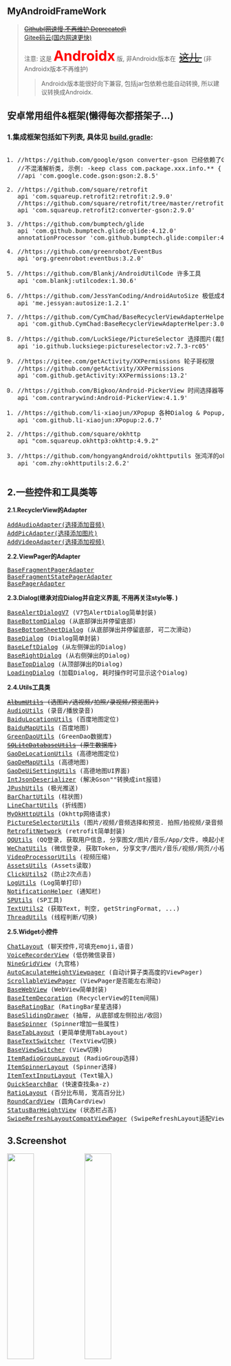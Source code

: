 ## MyAndroidFrameWork
> <a href="https://github.com/actor20170211030627/MyAndroidFrameWork"><s>Github(网速慢,不再维护 Deprecated)</s></a> <br/>
> <a href="https://gitee.com/actor20170211030627/MyAndroidFrameWork">Gitee码云(国内网速更快)</a>
>
> 注意: 这是 <font color='red' size='6'><b>Androidx</b></font> 版, 非Androidx版本在&nbsp;
> <a style="font-size:23px" href="./README-1.4.1.md"><s>这儿 </s></a>
> &nbsp;(非Androidx版本不再维护) <br/>
>
> > Androidx版本能很好向下兼容, 包括jar包依赖也能自动转换, 所以建议转换成Androidx.


## 安卓常用组件&框架(懒得每次都搭架子...)
### 1.集成框架包括如下列表, 具体见 <a href="library/build.gradle">build.gradle</a>:
<pre>
<ol><li>//https://github.com/google/gson converter-gson 已经依赖了Gson2.8.5
//不混淆解析类, 示例: -keep class com.package.xxx.info.** { *; }
//api 'com.google.code.gson:gson:2.8.5'
</li>
<li>//https://github.com/square/retrofit
api 'com.squareup.retrofit2:retrofit:2.9.0'
//https://github.com/square/retrofit/tree/master/retrofit-converters/gson
api 'com.squareup.retrofit2:converter-gson:2.9.0'
</li>
<li>//https://github.com/bumptech/glide
api 'com.github.bumptech.glide:glide:4.12.0'
annotationProcessor 'com.github.bumptech.glide:compiler:4.12.0'
</li>
<li>//https://github.com/greenrobot/EventBus
api 'org.greenrobot:eventbus:3.2.0'
</li>
<li>//https://github.com/Blankj/AndroidUtilCode 许多工具
api 'com.blankj:utilcodex:1.30.6'
</li>
<li>//https://github.com/JessYanCoding/AndroidAutoSize 极低成本的 Android 屏幕适配方案
api 'me.jessyan:autosize:1.2.1'
</li>
<li>//https://github.com/CymChad/BaseRecyclerViewAdapterHelper
api 'com.github.CymChad:BaseRecyclerViewAdapterHelper:3.0.7'
</li>
<li>//https://github.com/LuckSiege/PictureSelector 选择图片(裁剪,压缩)、视频、音频
api 'io.github.lucksiege:pictureselector:v2.7.3-rc05'
</li>
<li>//https://gitee.com/getActivity/XXPermissions 轮子哥权限
//https://github.com/getActivity/XXPermissions
api 'com.github.getActivity:XXPermissions:13.2'
</li>
<li>//https://github.com/Bigkoo/Android-PickerView 时间选择器等等等
api 'com.contrarywind:Android-PickerView:4.1.9'
</li>
<li>//https://github.com/li-xiaojun/XPopup 各种Dialog & Popup, compileSdkVersion 29
api 'com.github.li-xiaojun:XPopup:2.6.7'
</li>
<li>//https://github.com/square/okhttp
api "com.squareup.okhttp3:okhttp:4.9.2"
</li>
<li>//https://github.com/hongyangAndroid/okhttputils 张鸿洋的okhttp
api 'com.zhy:okhttputils:2.6.2'
</li></ol></pre>

## 2.一些控件和工具类等
**2.1.RecyclerView的Adapter**
<pre>
<a href="library/src/main/java/com/actor/myandroidframework/adapter_recyclerview/AddAudioAdapter.java">AddAudioAdapter(选择添加音频)</a>
<a href="library/src/main/java/com/actor/myandroidframework/adapter_recyclerview/AddPicAdapter.java">AddPicAdapter(选择添加图片)</a>
<a href="library/src/main/java/com/actor/myandroidframework/adapter_recyclerview/AddVideoAdapter.java">AddVideoAdapter(选择添加视频)</a>
</pre>

**2.2.ViewPager的Adapter**
<pre>
<a href="library/src/main/java/com/actor/myandroidframework/adapter_viewpager/BaseFragmentPagerAdapter.java">BaseFragmentPagerAdapter</a>
<a href="library/src/main/java/com/actor/myandroidframework/adapter_viewpager/BaseFragmentStatePagerAdapter.java">BaseFragmentStatePagerAdapter</a>
<a href="library/src/main/java/com/actor/myandroidframework/adapter_viewpager/BasePagerAdapter.java">BasePagerAdapter</a>
</pre>

**2.3.Dialog(继承对应Dialog并自定义界面, 不用再关注style等. )**
<pre>
<a href="library/src/main/java/com/actor/myandroidframework/dialog/BaseAlertDialogV7.java">BaseAlertDialogV7</a> (V7包AlertDialog简单封装)
<a href="library/src/main/java/com/actor/myandroidframework/dialog/BaseBottomDialog.java">BaseBottomDialog</a> (从底部弹出并停留底部)
<a href="library/src/main/java/com/actor/myandroidframework/dialog/BaseBottomSheetDialog.java">BaseBottomSheetDialog</a> (从底部弹出并停留底部, 可二次滑动)
<a href="library/src/main/java/com/actor/myandroidframework/dialog/BaseDialog.java">BaseDialog</a> (Dialog简单封装)
<a href="library/src/main/java/com/actor/myandroidframework/dialog/BaseLeftDialog.java">BaseLeftDialog</a> (从左侧弹出的Dialog)
<a href="library/src/main/java/com/actor/myandroidframework/dialog/BaseRightDialog.java">BaseRightDialog</a> (从右侧弹出的Dialog)
<a href="library/src/main/java/com/actor/myandroidframework/dialog/BaseTopDialog.java">BaseTopDialog</a> (从顶部弹出的Dialog)
<a href="library/src/main/java/com/actor/myandroidframework/dialog/LoadingDialog.java">LoadingDialog</a> (加载Dialog, 耗时操作时可显示这个Dialog)
</pre>

**2.4.Utils工具类**
<pre>
<s><a href="library/src/main/java/com/actor/myandroidframework/utils/album/AlbumUtils.java">AlbumUtils</a> (选图片/选视频/拍照/录视频/预览图片)</s>
<a href="library/src/main/java/com/actor/myandroidframework/utils/audio/AudioUtils.java">AudioUtils</a> (录音/播放录音)
<a href="library/src/main/java/com/actor/myandroidframework/utils/baidu/BaiduLocationUtils.java">BaiduLocationUtils</a> (百度地图定位)
<a href="library/src/main/java/com/actor/myandroidframework/utils/baidu/BaiduMapUtils.java">BaiduMapUtils</a> (百度地图)
<a href="library/src/main/java/com/actor/myandroidframework/utils/database/GreenDaoUtils.java">GreenDaoUtils</a> (GreenDao数据库)
<s><a href="library/src/main/java/com/actor/myandroidframework/utils/database/SQLiteDatabaseUtils.java">SQLiteDatabaseUtils</a> (原生数据库)</s>
<a href="library/src/main/java/com/actor/myandroidframework/utils/gaode/GaoDeLocationUtils.java">GaoDeLocationUtils</a> (高德地图定位)
<a href="library/src/main/java/com/actor/myandroidframework/utils/gaode/GaoDeMapUtils.java">GaoDeMapUtils</a> (高德地图)
<a href="library/src/main/java/com/actor/myandroidframework/utils/gaode/GaoDeUiSettingUtils.java">GaoDeUiSettingUtils</a> (高德地图UI界面)
<a href="library/src/main/java/com/actor/myandroidframework/utils/gson/IntJsonDeserializer.java">IntJsonDeserializer</a> (解决Gson""转换成int报错)
<a href="library/src/main/java/com/actor/myandroidframework/utils/jpush/JPushUtils.java">JPushUtils</a> (极光推送)
<a href="library/src/main/java/com/actor/myandroidframework/utils/mpchart/BarChartUtils.java">BarChartUtils</a> (柱状图)
<a href="library/src/main/java/com/actor/myandroidframework/utils/mpchart/LineChartUtils.java">LineChartUtils</a> (折线图)
<a href="library/src/main/java/com/actor/myandroidframework/utils/okhttputils/MyOkHttpUtils.java">MyOkHttpUtils</a> (Okhttp网络请求)
<a href="library/src/main/java/com/actor/myandroidframework/utils/picture_selector/PictureSelectorUtils.java">PictureSelectorUtils</a> (图片/视频/音频选择和预览. 拍照/拍视频/录音频)
<a href="library/src/main/java/com/actor/myandroidframework/utils/retrofit/RetrofitNetwork.java">RetrofitNetwork</a> (retrofit简单封装)
<a href="library/src/main/java/com/actor/myandroidframework/utils/tencent/QQUtils.java">QQUtils</a> (QQ登录, 获取用户信息, 分享图文/图片/音乐/App/文件, 唤起小程序/小游戏...)
<a href="library/src/main/java/com/actor/myandroidframework/utils/tencent/WeChatUtils.java">WeChatUtils</a> (微信登录, 获取Token, 分享文字/图片/音乐/视频/网页/小程序/文件, 支付, 订阅消息...)
<a href="library/src/main/java/com/actor/myandroidframework/utils/video/VideoProcessorUtils.java">VideoProcessorUtils</a> (视频压缩)
<a href="library/src/main/java/com/actor/myandroidframework/utils/AssetsUtils.java">AssetsUtils</a> (Assets读取)
<a href="library/src/main/java/com/actor/myandroidframework/utils/ClickUtils2.java">ClickUtils2</a> (防止2次点击)
<a href="library/src/main/java/com/actor/myandroidframework/utils/LogUtils.java">LogUtils</a> (Log简单打印)
<a href="library/src/main/java/com/actor/myandroidframework/utils/NotificationHelper.java">NotificationHelper</a> (通知栏)
<a href="library/src/main/java/com/actor/myandroidframework/utils/SPUtils.java">SPUtils</a> (SP工具)
<a href="library/src/main/java/com/actor/myandroidframework/utils/TextUtils2.java">TextUtils2</a> (获取Text, 判空, getStringFormat, ...)
<a href="library/src/main/java/com/actor/myandroidframework/utils/ThreadUtils.java">ThreadUtils</a> (线程判断/切换)
</pre>

**2.5.Widget小控件**
<pre>
<a href="library/src/main/java/com/actor/myandroidframework/widget/chat/ChatLayout.java">ChatLayout</a> (聊天控件,可填充emoji,语音)
<a href="library/src/main/java/com/actor/myandroidframework/widget/chat/VoiceRecorderView.java">VoiceRecorderView</a> (低仿微信录音)
<a href="library/src/main/java/com/actor/myandroidframework/widget/NineGridView/NineGridView.java">NineGridView</a> (九宫格)
<a href="library/src/main/java/com/actor/myandroidframework/widget/viewpager/AutoCaculateHeightViewpager.java">AutoCaculateHeightViewpager</a> (自动计算子类高度的ViewPager)
<a href="library/src/main/java/com/actor/myandroidframework/widget/viewpager/ScrollableViewPager.java">ScrollableViewPager</a> (ViewPager是否能左右滑动)
<a href="library/src/main/java/com/actor/myandroidframework/widget/webview/BaseWebView.java">BaseWebView</a> (WebView简单封装)
<a href="library/src/main/java/com/actor/myandroidframework/widget/BaseItemDecoration.java">BaseItemDecoration</a> (RecyclerView的Item间隔)
<a href="library/src/main/java/com/actor/myandroidframework/widget/BaseRatingBar.java">BaseRatingBar</a> (RatingBar星星选择)
<a href="library/src/main/java/com/actor/myandroidframework/widget/BaseSlidingDrawer.java">BaseSlidingDrawer</a> (抽屉, 从底部或左侧拉出/收回)
<a href="library/src/main/java/com/actor/myandroidframework/widget/BaseSpinner.java">BaseSpinner</a> (Spinner增加一些属性)
<a href="library/src/main/java/com/actor/myandroidframework/widget/BaseTabLayout.java">BaseTabLayout</a> (更简单使用TabLayout)
<a href="library/src/main/java/com/actor/myandroidframework/widget/BaseTextSwitcher.java">BaseTextSwitcher</a> (TextView切换)
<a href="library/src/main/java/com/actor/myandroidframework/widget/BaseViewSwitcher.java">BaseViewSwitcher</a> (View切换)
<a href="library/src/main/java/com/actor/myandroidframework/widget/ItemRadioGroupLayout.java">ItemRadioGroupLayout</a> (RadioGroup选择)
<a href="library/src/main/java/com/actor/myandroidframework/widget/ItemSpinnerLayout.java">ItemSpinnerLayout</a> (Spinner选择)
<a href="library/src/main/java/com/actor/myandroidframework/widget/ItemTextInputLayout.java">ItemTextInputLayout</a> (Text输入)
<a href="library/src/main/java/com/actor/myandroidframework/widget/QuickSearchBar.java">QuickSearchBar</a> (快速查找条a-z)
<a href="library/src/main/java/com/actor/myandroidframework/widget/RatioLayout.java">RatioLayout</a> (百分比布局, 宽高百分比)
<a href="library/src/main/java/com/actor/myandroidframework/widget/RoundCardView.java">RoundCardView</a> (圆角CardView)
<a href="library/src/main/java/com/actor/myandroidframework/widget/StatusBarHeightView.java">StatusBarHeightView</a> (状态栏占高)
<a href="library/src/main/java/com/actor/myandroidframework/widget/SwipeRefreshLayoutCompatViewPager.java">SwipeRefreshLayoutCompatViewPager</a> (SwipeRefreshLayout适配ViewPager里的下拉)
</pre>

## 3.Screenshot
<img src="captures/BaseTextSwitcher_And_BaseViewSwitcher.gif" width=35%></img>
<img src="captures/BaseBottomSheetDialogFragment.gif" width=35%></img> <br/>
<img src="captures/QuickSearchBar.gif" width=35%></img>
<img src="captures/BaseRatingBar.gif" width=35%></img>

## 4.Sample
<a href="app/build/outputs/apk/debug/app-debug.apk">download apk</a>

## 5.minSdkVersion [![API](https://img.shields.io/badge/API-21%2B-brightgreen.svg?style=flat)](https://android-arsenal.com/api?level=21)
    如果您项目的minSdkVersion小于21, 集成后可能会报错: Manifest merger failed with multiple errors, see logs

## 6.How to
To get a Git project into your build:

**Step 1.** Add the JitPack repository to your build file

Add it in your root build.gradle at the end of repositories:
<pre>
    allprojects {
        repositories {
            ...
            maven { url 'https://jitpack.io' }
        }
    }
</pre>

**Step 2.** Add the dependency, the last version(最新版本):
<s>Github:</s>[![](https://jitpack.io/v/actor20170211030627/MyAndroidFrameWork.svg)](https://jitpack.io/#actor20170211030627/MyAndroidFrameWork) &nbsp; Gitee: [![](https://jitpack.io/v/com.gitee.actor20170211030627/MyAndroidFrameWork.svg)](https://jitpack.io/#com.gitee.actor20170211030627/MyAndroidFrameWork)
<pre>
    android {
      ...
      compileOptions {
        sourceCompatibility JavaVersion.VERSION_1_8
        targetCompatibility JavaVersion.VERSION_1_8
      }
    }

    dependencies {
            //https://gitee.com/actor20170211030627/MyAndroidFrameWork
            implementation 'com.gitee.actor20170211030627.MyAndroidFrameWork:library:gitee's last version'
            <s>implementation 'com.github.actor20170211030627.MyAndroidFrameWork:myandroidframework:github's last version'(不再维护 Deprecated)</s>
    }
</pre>
## 7. 需要在自己项目中集成<code>constraint</code>包, 否则报错
    implementation 'androidx.constraintlayout:constraintlayout:version xxx'//约束布局, 版本version>=1.1.3

## 8.<code>AndroidManifest.xml</code>合并清单文件报错
    1.如果报错: AndroidManifest.xml:15:5-134:19: AAPT: error: attribute android:requestLegacyExternalStorage not found.
      需要将 compileSdkVersion 升级到 29

## 9.项目中已经添加了混淆文件, 如果需要混淆, 只需在自己项目中打开混淆配置:
<pre>
    android {
        ...
        buildTypes {
            release {
                minifyEnabled true
                ...
            }
        }
    }
</pre>

## 10.使用步骤
<pre>
1.写一个 Application extends ActorApplication, 然后重写方法, 可参考: <a href="app/src/main/java/com/actor/sample/MyApplication.java">MyApplication</a>  (非必须继承, ActorApplication里有一些配置, 可把配置代码copy到自己Application)
2.写一个 BaseActivity extends ActorBaseActivity, 然后你的Activity 继承 BaseActivity (非必须继承)
3.写一个 BaseFragment extends ActorBaseFragment, 然后你的Fragment 继承 BaseFragment (非必须继承)
4.已经集成了 <a href="https://github.com/JessYanCoding/AndroidAutoSize">AndroidAutoSize</a>, 如果你需要使用它, 请在 AndroidManifest.xml 中填写全局设计图尺寸 (单位 dp):
  &lt;application>
    &lt;meta-data
        android:name="design_width_in_dp"
        android:value="(例)360"/>
    &lt;meta-data
        android:name="design_height_in_dp"
        android:value="(例)640"/>
  &lt;/application>
5.&lt;style name="AppTheme" parent="AppThemeForMyAndroidFrameWork"> 你的style可继承这个style (非必须继承)
</pre>

## 11.有问题请升级到最新版本: <s>Github:</s>[![](https://jitpack.io/v/actor20170211030627/MyAndroidFrameWork.svg)](https://jitpack.io/#actor20170211030627/MyAndroidFrameWork) Gitee: [![](https://jitpack.io/v/com.gitee.actor20170211030627/MyAndroidFrameWork.svg)](https://jitpack.io/#com.gitee.actor20170211030627/MyAndroidFrameWork), 或提交 <a href="https://gitee.com/actor20170211030627/MyAndroidFrameWork/issues">issues</a>, 或发邮箱: <a href="mailto:1455198886@qq.com">email</a>

## 12.License
[![License](https://img.shields.io/badge/license-Apache%202-green.svg)](https://www.apache.org/licenses/LICENSE-2.0)

